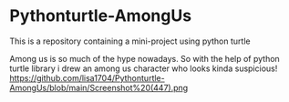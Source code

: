 # Pythonturtle-AmongUs
This is a repository containing a mini-project using python turtle

Among us is so much of the hype nowadays. So with the help of python turtle library i drew an among us character who looks kinda suspicious! 
https://github.com/lisa1704/Pythonturtle-AmongUs/blob/main/Screenshot%20(447).png

